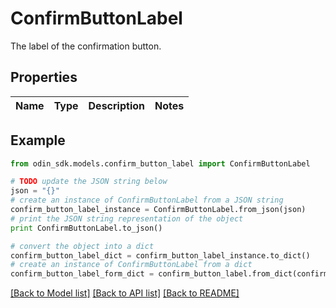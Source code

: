 # ConfirmButtonLabel

The label of the confirmation button.

## Properties

Name | Type | Description | Notes
------------ | ------------- | ------------- | -------------

## Example

```python
from odin_sdk.models.confirm_button_label import ConfirmButtonLabel

# TODO update the JSON string below
json = "{}"
# create an instance of ConfirmButtonLabel from a JSON string
confirm_button_label_instance = ConfirmButtonLabel.from_json(json)
# print the JSON string representation of the object
print ConfirmButtonLabel.to_json()

# convert the object into a dict
confirm_button_label_dict = confirm_button_label_instance.to_dict()
# create an instance of ConfirmButtonLabel from a dict
confirm_button_label_form_dict = confirm_button_label.from_dict(confirm_button_label_dict)
```
[[Back to Model list]](../README.md#documentation-for-models) [[Back to API list]](../README.md#documentation-for-api-endpoints) [[Back to README]](../README.md)


